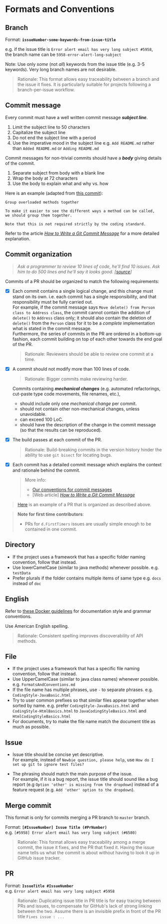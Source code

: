 # Formats and Conventions

## Branch

Format: **`issueNumber-some-keywords-from-issue-title`**

e.g. if the issue title is `Error alert email has very long subject #5958`, <br>
the branch name can be `5958-error-alert-long-subject`

Note: Use only _some_ (not _all_) keywords from the issue title (e.g. 3-5 keywords). Very long branch names 
are not desirable.

> Rationale: This format allows easy traceability between a branch and the issue it fixes. 
> It is particularly suitable for projects following a branch-per-issue workflow.

## Commit message

Every commit must have a well written commit message _**subject line**_.
 
1. Limit the subject line to 50 characters
1. Capitalize the subject line
1. Do not end the subject line with a period
1. Use the imperative mood in the subject line
   e.g. `Add README.md` rather than `Added README.md` or `Adding README.md`

Commit messages for non-trivial commits should have a _**body**_ giving details of the commit.
 
1. Separate subject from body with a blank line
1. Wrap the body at 72 characters
1. Use the body to explain what and why vs. how

Here is an example (adapted from [this commit](https://github.com/CS2103AUG2016-T11-C4/main/pull/2/commits/5c5b12d1a75c4a73a8330bfd05e406233694ffa3)):
 
 ```
 Group overloaded methods together
 
 To make it easier to see the different ways a method can be called, 
 we should group them together.
 
 Note that this is not required strictly by the coding standard.
 ```
  
Refer to the article _[How to Write a Git Commit Message](http://chris.beams.io/posts/git-commit/)_ for a more detailed explanation.

## Commit organization

> _Ask a programmer to review 10 lines of code, he'll find 10 issues. Ask him to do 500 lines and he'll say it 
> looks good. [[source](https://twitter.com/girayozil/status/306836785739210752)]_

Commits of a PR should be organized to match the following requirements:

- [x] Each commit contains a single logical change, and this change must stand on its own. 
  i.e. each commit has a single responsibility, and that responsibility must be fully carried out.<br>
  For example, if the commit message says `Move delete() from Person class to Address class`, the commit cannot 
  contain the addition of `delete()` to `Address` class only; it should also contain the deletion of `delete()` from
  the `Person` class for it to be a _complete_ implementation what is stated in the commit message. <br>
  Furthermore, the series of commits in the PR are ordered in a bottom-up fashion, each commit building 
  on top of each other towards the end goal of the PR.
  
  > Rationale: Reviewers should be able to review one commit at a time.
  
- [x] A commit should not modify more than 100 lines of code. 
  
  > Rationale: Bigger commits make reviewing harder.

  Commits containing _**mechanical changes**_ (e.g. automated refactorings, cut-paste type code movements, 
  file renames, etc.),

    * should include only one _mechanical change_  per commit.
    * should not contain other non-mechanical changes, unless unavoidable.
    * can exceed 100 LoC.
    * should have the description of the change in the commit message (so that the results can be reproduced). 
  
- [x] The build passes at each commit of the PR.

  > Rationale: Build-breaking commits in the version history hinder the ability to use `git bisect` for locating bugs.

- [x] Each commit has a detailed commit message which explains the context and rationale behind the commit. 
  
  > More info: 
  > 
  > * [Our conventions for commit messages](#commit-message)
  > * [Web article] _[How to Write a Git Commit Message](http://chris.beams.io/posts/git-commit/)_ 

<p>

> [Here](https://github.com/se-edu/addressbook-level4/pull/237) is an example of a PR that is organized 
> as described above.

<p>

> **Note for first time contributors**:
> 
> * PRs for `d.FirstTimers` issues are usually simple enough to be contained in one commit. 
  
## Directory

* If the project uses a framework that has a specific folder naming convention, follow that instead.
* Use lowerCamelCase (similar to java methods) whenever possible. e.g. `testData`
* Prefer plurals if the folder contains multiple items of same type e.g. `docs` instead of `doc`

## English

Refer to [these Docker guidelines](https://docs.docker.com/opensource/doc-style/) for documentation style and 
grammar conventions.

Use American English spelling.

> Rationale: Consistent spelling improves discoverability of API methods.

## File

* If the project uses a framework that has a specific file naming convention, follow that instead.
* Use UpperCamelCase (similar to java class names) whenever possible. e.g. `FormatsAndConventions.md`
* If the file name has multiple phrases, use `-` to separate phrases. e.g. `CodingStyle-JavaBasic.html`
* Try to user common prefixes so that similar files appear together when sorted by name. 
  e.g. prefer `CodingStyle-JavaBasics.html` and `CodingStyle-HtmlBasics.html` to 
  `JavaCodingStyleBasics.html` and `HtmlCodingStyleBasics.html`
* For documents, try to make the file name match the document title as much as possible.

## Issue

* Issue title should be concise yet descriptive.<br>
  For example, instead of `Newbie question, please help`, use `How do I set up git to ignore test files?`

* The phrasing should match the main purpose of the issue.<br>
  For example, if it is a bug report, the issue title should sound like a bug report 
  (e.g `Option 'other' is missing from the dropdown`) instead of a feature request 
  (e.g. `Add 'other' option to the dropdown`).

## Merge commit

This format is only for commits merging a PR branch to `master` branch.

Format: **`[#IssueNumber] Issue Title (#PrNumber)`** <br>
e.g. `[#5958] Error alert email has very long subject (#6580)`

> Rationale: This format allows easy traceability among a merge commit, the issue it fixes, and the PR that fixed it. 
> Having the issue name tells us what the commit is about without having to look it up in GitHub issue tracker.

## PR

Format: **`IssueTitle #IssueNumber`** <br>
e.g. `Error alert email has very long subject #5958`

> Rationale: Duplicating issue title in PR title is for easy tracing between PRs and issues, 
> to compensate for GitHub's lack of strong linking between the two.
> Assume there is an invisible prefix in front of the PR title `Fixes issue : ...`
